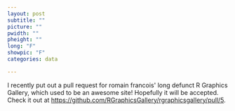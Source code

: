 ```yaml
---
layout: post
subtitle: ""
picture: ""
pwidth: ""
pheight: ""
long: "F"
showpic: "F"
categories: data

---
```


I recently put out a pull request for romain francois' long defunct R Graphics Gallery, which used to be an awesome site!
Hopefully it will be accepted. Check it out at https://github.com/RGraphicsGallery/rgraphicsgallery/pull/5. 
